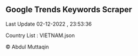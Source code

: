 

## Google Trends Keywords Scraper 
 
Last Update 02-12-2022 , 23:53:36

Country List :
VIETNAM.json



© Abdul Muttaqin 
